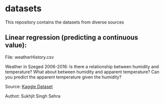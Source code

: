 # datasets
This repository contains the datasets from diverse sources

## Linear regression (predicting a continuous value):
File: weatherHistory.csv

Weather in Szeged 2006-2016: Is there a relationship between humidity and temperature? What about between humidity and apparent temperature? Can you predict the apparent temperature given the humidity?


Source: [Kaggle Dataset](https://www.kaggle.com/budincsevity/szeged-weather)

Authot: Sukhjit Singh Sehra
